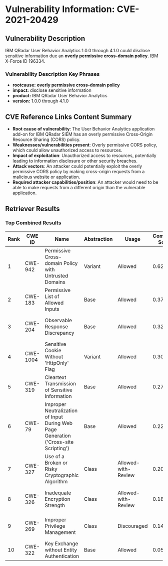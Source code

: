 # Vulnerability Information: CVE-2021-20429

## Vulnerability Description
IBM QRadar User Behavior Analytics 1.0.0 through 4.1.0 could disclose sensitive information due an **overly permissive cross-domain policy**. IBM X-Force ID 196334.

### Vulnerability Description Key Phrases
- **rootcause:** **overly permissive cross-domain policy**
- **impact:** disclose sensitive information
- **product:** IBM QRadar User Behavior Analytics
- **version:** 1.0.0 through 4.1.0

## CVE Reference Links Content Summary
- **Root cause of vulnerability**: The User Behavior Analytics application add-on for IBM QRadar SIEM has an overly permissive Cross-Origin Resource Sharing (CORS) policy.
- **Weaknesses/vulnerabilities present**: Overly permissive CORS policy, which could allow unauthorized access to resources.
- **Impact of exploitation**: Unauthorized access to resources, potentially leading to information disclosure or other security breaches.
- **Attack vectors**: An attacker could potentially exploit the overly permissive CORS policy by making cross-origin requests from a malicious website or application.
- **Required attacker capabilities/position**: An attacker would need to be able to make requests from a different origin than the vulnerable application.

## Retriever Results

### Top Combined Results

| Rank | CWE ID | Name | Abstraction | Usage | Combined Score | Retrievers | Individual Scores |
|------|--------|------|-------------|-------|---------------|------------|-------------------|
| 1 | CWE-942 | Permissive Cross-domain Policy with Untrusted Domains | Variant | Allowed | 0.6277 | dense, sparse, graph | dense: 0.593, sparse: 0.284, graph: 0.618 |
| 2 | CWE-183 | Permissive List of Allowed Inputs | Base | Allowed | 0.3795 | sparse, graph | sparse: 0.112, graph: 0.882 |
| 3 | CWE-204 | Observable Response Discrepancy | Base | Allowed | 0.3239 | dense, sparse | dense: 0.532, sparse: 0.101 |
| 4 | CWE-1004 | Sensitive Cookie Without 'HttpOnly' Flag | Variant | Allowed | 0.3004 | dense, sparse | dense: 0.527, sparse: 0.108 |
| 5 | CWE-319 | Cleartext Transmission of Sensitive Information | Base | Allowed | 0.2718 | sparse, graph | sparse: 0.101, graph: 0.598 |
| 6 | CWE-79 | Improper Neutralization of Input During Web Page Generation ('Cross-site Scripting') | Base | Allowed | 0.2270 | sparse, graph | sparse: 0.092, graph: 0.488 |
| 7 | CWE-327 | Use of a Broken or Risky Cryptographic Algorithm | Class | Allowed-with-Review | 0.2010 | dense, sparse | dense: 0.561, sparse: 0.107 |
| 8 | CWE-326 | Inadequate Encryption Strength | Class | Allowed-with-Review | 0.1866 | dense, sparse | dense: 0.531, sparse: 0.091 |
| 9 | CWE-269 | Improper Privilege Management | Class | Discouraged | 0.1455 | dense, sparse | dense: 0.550, sparse: 0.087 |
| 10 | CWE-322 | Key Exchange without Entity Authentication | Base | Allowed | 0.0536 | sparse | sparse: 0.094 |

